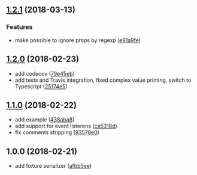 <a name="1.2.1"></a>
## [1.2.1](https://github.com/yurii-sorokin/ngx-jest-serializer/compare/v1.2.0...v1.2.1) (2018-03-13)


### Features

* make possible to ignore props by regexp ([e91a9fe](https://github.com/yurii-sorokin/ngx-jest-serializer/commit/e91a9fe))

<a name="1.2.0"></a>
## [1.2.0](https://github.com/yurii-sorokin/ngx-jest-serializer/compare/v1.1.0...v1.2.0) (2018-02-23)

* add codecov ([79e45eb](https://github.com/yurii-sorokin/ngx-jest-serializer/commit/79e45eb))
* add tests and Travis integration, fixed complex value printing, switch to Typescript ([25174e5](https://github.com/yurii-sorokin/ngx-jest-serializer/commit/25174e5))

<a name="1.1.0"></a>
## [1.1.0](https://github.com/yurii-sorokin/ngx-jest-serializer/compare/v1.0.0...v1.1.0) (2018-02-22)

* add example ([438aba8](https://github.com/yurii-sorokin/ngx-jest-serializer/commit/438aba8))
* add support for event listerens ([ca5318d](https://github.com/yurii-sorokin/ngx-jest-serializer/commit/ca5318d))
* fix comments stripping ([93578e0](https://github.com/yurii-sorokin/ngx-jest-serializer/commit/93578e0))

<a name="1.0.0"></a>
## 1.0.0 (2018-02-21)

* add fixture serializer ([afbb5ee](https://github.com/yurii-sorokin/ngx-jest-serializer/commit/afbb5ee))


